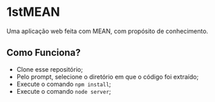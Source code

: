 # 1stMEAN
Uma aplicação web feita com MEAN, com propósito de conhecimento.

## Como Funciona?

* Clone esse repositório;
* Pelo prompt, selecione o diretório em que o código foi extraído;
* Execute o comando ```npm install```;
* Execute o comando ```node server```;
